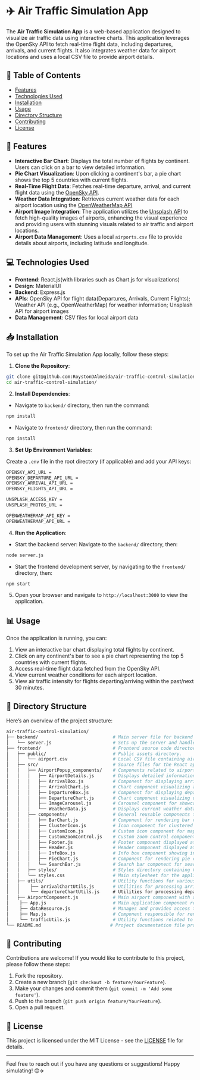 # ✈️ Air Traffic Simulation App

The **Air Traffic Simulation App** is a web-based application designed to visualize air traffic data using interactive charts. This application leverages the OpenSky API to fetch real-time flight data, including departures, arrivals, and current flights. It also integrates weather data for airport locations and uses a local CSV file to provide airport details.

## 📖 Table of Contents

- [Features](#features)
- [Technologies Used](#technologies-used)
- [Installation](#installation)
- [Usage](#usage)
- [Directory Structure](#directory-structure)
- [Contributing](#contributing)
- [License](#license)

## 🚀 Features

- **Interactive Bar Chart**: Displays the total number of flights by continent. Users can click on a bar to view detailed information.
- **Pie Chart Visualization**: Upon clicking a continent's bar, a pie chart shows the top 5 countries with current flights.
- **Real-Time Flight Data**: Fetches real-time departure, arrival, and current flight data using the [OpenSky API](https://opensky-network.org/).
- **Weather Data Integration**: Retrieves current weather data for each airport location
using the [OpenWeatherMap API](https://openweathermap.org/)
- **Airport Image Integration**: The application utilizes the [Unsplash API](https://unsplash.com/) to fetch high-quality images of airports, enhancing the visual experience and providing users with stunning visuals related to air traffic and airport locations.
- **Airport Data Management**: Uses a local `airports.csv` file to provide details about airports, including latitude and longitude.

## 💻 Technologies Used

- **Frontend**: React.js(with libraries such as Chart.js for visualizations)
- **Design**: MaterialUI
- **Backend**: Express.js
- **APIs**: OpenSky API for flight data(Departures, Arrivals, Current Flights); Weather API (e.g., OpenWeatherMap) for weather information; Unsplash API for airport images
- **Data Management**: CSV files for local airport data

## 📥 Installation

To set up the Air Traffic Simulation App locally, follow these steps:

1. **Clone the Repository**:

```bash
git clone git@github.com:RoystonDAlmeida/air-traffic-control-simulation.git
cd air-traffic-control-simulation/
```

2. **Install Dependencies**:

- Navigate to `backend/` directory, then run the command:
```bash
npm install
```

- Navigate to `frontend/` directory, then run the command:
```bash
npm install
```

3. **Set Up Environment Variables**:

Create a `.env` file in the root directory (if applicable) and add your API keys:

```bash
OPENSKY_API_URL = 
OPENSKY_DEPARTURE_API_URL =
OPENSKY_ARRIVAL_API_URL = 
OPENSKY_FLIGHTS_API_URL =

UNSPLASH_ACCESS_KEY =
UNSPLASH_PHOTOS_URL =

OPENWEATHERMAP_API_KEY = 
OPENWEATHERMAP_API_URL =
```

4. **Run the Application**:

- Start the backend server:
Navigate to the `backend/` directory, then:

```bash
node server.js 
```
- Start the frontend development server, by navigating to the `frontend/` directory, then:

```bash
npm start
```

5. Open your browser and navigate to `http://localhost:3000` to view the application.

## 📊 Usage

Once the application is running, you can:

1. View an interactive bar chart displaying total flights by continent.
2. Click on any continent's bar to see a pie chart representing the top 5 countries with current flights.
3. Access real-time flight data fetched from the OpenSky API.
4. View current weather conditions for each airport location.
5. View air traffic intensity for flights departing/arriving within the past/next 30 minutes.

## 📂 Directory Structure

Here’s an overview of the project structure:

```bash
air-traffic-control-simulation/
├── backend/                            # Main server file for backend operations.
│   └── server.js                       # Sets up the server and handles API requests.
├── frontend/                           # Frontend source code directory.
│   ├── public/                         # Public assets directory.
│   │   └── airport.csv                 # Local CSV file containing airport data.
│   ├── src/                            # Source files for the React application.
│   │   ├── AirportPopup_components/    # Components related to airport popups.
│   │   │   ├── AirportDetails.js       # Displays detailed information about selected airports.
│   │   │   ├── ArrivalBox.js           # Component for displaying arrival flight details.
│   │   │   ├── ArrivalChart.js         # Chart component visualizing arrival flights data.
│   │   │   ├── DepartureBox.js         # Component for displaying departure flight details.
│   │   │   ├── DepartureChart.js       # Chart component visualizing departure flights data.
│   │   │   ├── ImageCarousel.js        # Carousel component for showcasing airport images.
│   │   │   └── WeatherData.js          # Displays current weather data for airports.
│   │   ├── components/                 # General reusable components throughout the app.
│   │   │   ├── BarChart.js             # Component for rendering bar chart visualizations.
│   │   │   ├── ClusterIcon.js          # Icon component for clustered markers on maps.
│   │   │   ├── CustomIcon.js           # Custom icon component for map markers.
│   │   │   ├── CustomZoomControl.js    # Custom zoom control component for maps.
│   │   │   ├── Footer.js               # Footer component displayed at the bottom of the app.
│   │   │   ├── Header.js               # Header component displayed at the top of the app.
│   │   │   ├── InfoBox.js              # Info box component showing information on maps.
│   │   │   ├── PieChart.js             # Component for rendering pie chart visualizations.
│   │   │   └── SearchBar.js            # Search bar component for searching airports.
│   │   ├── styles/                     # Styles directory containing CSS files.
│   │   └── styles.css                  # Main stylesheet for the application’s styling.
│   ├── utils/                          # Utility functions for various functionalities.
│   │    ├── arrivalChartUtils.js       # Utilities for processing arrival chart data.
│   │    └── departureChartUtils.js     # Utilities for processing departure chart data.
│   ├── AirportComponent.js             # Main airport component with airport images, weather data.
│    ├── App.js                         # Main application component rendering the overall app structure.
│    ├── dataResource.js                # Manages and provides access to various data resources used in the app. 
│    ├── Map.js                         # Component responsible for rendering maps and handling map-related logic. 
│    └── trafficUtils.js                # Utility functions related to processing traffic data. 
└── README.md                          # Project documentation file providing an overview and instructions.
```

## 🤝 Contributing

Contributions are welcome! If you would like to contribute to this project, please follow these steps:

1. Fork the repository.
2. Create a new branch (`git checkout -b feature/YourFeature`).
3. Make your changes and commit them (`git commit -m 'Add some feature'`).
4. Push to the branch (`git push origin feature/YourFeature`).
5. Open a pull request.

## 📄 License

This project is licensed under the MIT License - see the [LICENSE](https://opensource.org/licenses/MIT) file for details.

---

Feel free to reach out if you have any questions or suggestions! Happy simulating! 😊✈️